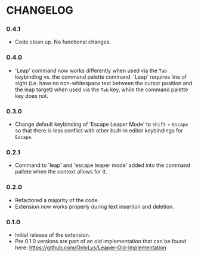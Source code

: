 # CHANGELOG

### 0.4.1
- Code clean up. No functional changes.

### 0.4.0
- 'Leap' command now works differently when used via the `Tab` keybinding vs. the command palette command. 'Leap' requires line of sight (i.e. have no non-whitespace text between the cursor position and the leap target) when used via the `Tab` key, while the command palette key does not.

### 0.3.0
- Change default keybinding of 'Escape Leaper Mode' to `Shift` + `Escape` so that there is less conflict with other built-in editor keybindings for `Escape`.

### 0.2.1
- Command to 'leap' and 'escape leaper mode' added into the command pallete when the context allows for it.

### 0.2.0
- Refactored a majority of the code. 
- Extension now works properly during text insertion and deletion.

### 0.1.0 
- Initial release of the extension. 
- Pre 0.1.0 versions are part of an old implementation that can be found here: https://github.com/OnlyLys/Leaper-Old-Implementation